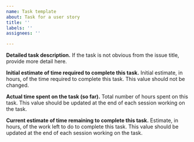 ```yaml
---
name: Task template
about: Task for a user story
title: ''
labels: ''
assignees: ''

---
```


**Detailed task description.**
If the task is not obvious from the issue title, provide more detail here.

**Initial estimate of time required to complete this task.**
Initial estimate, in hours, of the time required to complete this task. This value should not be changed.

**Actual time spent on the task (so far).**
Total number of hours spent on this task. This value should be updated at the end of each session working on the task.

**Current estimate of time remaining to complete this task.**
Estimate, in hours, of the work left to do to complete this task. This value should be updated at the end of each session working on the task.
